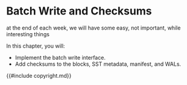# Batch Write and Checksums

<!-- ![Chapter Overview](./lsm-tutorial/week2-07-overview.svg) -->

at the end of each week, we will have some easy, not important, while interesting things

In this chapter, you will:

* Implement the batch write interface.
* Add checksums to the blocks, SST metadata, manifest, and WALs.

{{#include copyright.md}}

